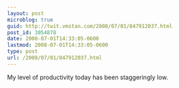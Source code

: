 ```yaml
---
layout: post
microblog: true
guid: http://twit.vmstan.com/2008/07/01/847912037.html
post_id: 3054878
date: 2008-07-01T14:33:05-0600
lastmod: 2008-07-01T14:33:05-0600
type: post
url: /2008/07/01/847912037.html
---
```

My level of productivity today has been staggeringly low.
